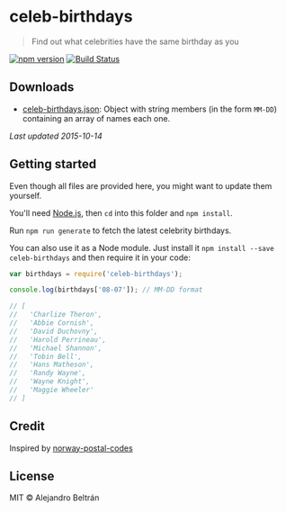 # celeb-birthdays

> Find out what celebrities have the same birthday as you

[![npm version](https://img.shields.io/npm/v/celeb-birthdays.svg)](https://npmjs.org/package/celeb-birthdays)
[![Build Status](https://travis-ci.org/alebelcor/celeb-birthdays.svg?branch=master)](https://travis-ci.org/alebelcor/celeb-birthdays)

## Downloads

- [celeb-birthdays.json](https://raw.githubusercontent.com/alebelcor/celeb-birthdays/master/output/celeb-birthdays.json):
  Object with string members (in the form `MM-DD`) containing an array of names each one.

*Last updated 2015-10-14*

## Getting started

Even though all files are provided here, you might want to update them yourself.

You'll need [Node.js](https://nodejs.org), then `cd` into this folder and `npm install`.

Run `npm run generate` to fetch the latest celebrity birthdays.

You can also use it as a Node module. Just install it `npm install --save celeb-birthdays` and then
require it in your code:

```javascript
var birthdays = require('celeb-birthdays');

console.log(birthdays['08-07']); // MM-DD format

// [
//   'Charlize Theron',
//   'Abbie Cornish',
//   'David Duchovny',
//   'Harold Perrineau',
//   'Michael Shannon',
//   'Tobin Bell',
//   'Hans Matheson',
//   'Randy Wayne',
//   'Wayne Knight',
//   'Maggie Wheeler'
// ]
```

## Credit

Inspired by [norway-postal-codes](https://github.com/sindresorhus/norway-postal-codes)

## License

MIT © Alejandro Beltrán
